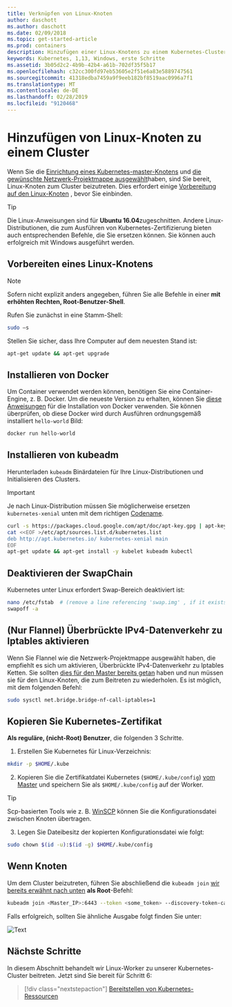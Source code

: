 ```yaml
---
title: Verknüpfen von Linux-Knoten
author: daschott
ms.author: daschott
ms.date: 02/09/2018
ms.topic: get-started-article
ms.prod: containers
description: Hinzufügen einer Linux-Knotens zu einem Kubernetes-Cluster mit v1.13.
keywords: Kubernetes, 1,13, Windows, erste Schritte
ms.assetid: 3b05d2c2-4b9b-42b4-a61b-702df35f5b17
ms.openlocfilehash: c32cc300fd97eb53605e2f51e6a83e5889747561
ms.sourcegitcommit: 41318edba7459a9f9eeb182bf8519aac0996a7f1
ms.translationtype: MT
ms.contentlocale: de-DE
ms.lasthandoff: 02/28/2019
ms.locfileid: "9120468"
---
```

# <a name="joining-linux-nodes-to-a-cluster"></a>Hinzufügen von Linux-Knoten zu einem Cluster

Wenn Sie die [Einrichtung eines Kubernetes-master-Knotens](creating-a-linux-master.md) und [die gewünschte Netzwerk-Projektmappe ausgewählt](network-topologies.md)haben, sind Sie bereit, Linux-Knoten zum Cluster beizutreten. Dies erfordert einige [Vorbereitung auf den Linux-Knoten](joining-linux-workers.md#preparing-a-linux-node) , bevor Sie einbinden.
> [!tip]
> Die Linux-Anweisungen sind für **Ubuntu 16.04**zugeschnitten. Andere Linux-Distributionen, die zum Ausführen von Kubernetes-Zertifizierung bieten auch entsprechenden Befehle, die Sie ersetzen können. Sie können auch erfolgreich mit Windows ausgeführt werden.

## <a name="preparing-a-linux-node"></a>Vorbereiten eines Linux-Knotens

> [!NOTE]
> Sofern nicht explizit anders angegeben, führen Sie alle Befehle in einer **mit erhöhten Rechten, Root-Benutzer-Shell**.

Rufen Sie zunächst in eine Stamm-Shell:

```bash
sudo –s
```

Stellen Sie sicher, dass Ihre Computer auf dem neuesten Stand ist:

```bash
apt-get update && apt-get upgrade
```

## <a name="install-docker"></a>Installieren von Docker

Um Container verwendet werden können, benötigen Sie eine Container-Engine, z. B. Docker. Um die neueste Version zu erhalten, können Sie [diese Anweisungen](https://docs.docker.com/install/linux/docker-ce/ubuntu/) für die Installation von Docker verwenden. Sie können überprüfen, ob diese Docker wird durch Ausführen ordnungsgemäß installiert `hello-world` Bild:

```bash
docker run hello-world
```

## <a name="install-kubeadm"></a>Installieren von kubeadm

Herunterladen `kubeadm` Binärdateien für Ihre Linux-Distributionen und Initialisieren des Clusters.

> [!Important]  
> Je nach Linux-Distribution müssen Sie möglicherweise ersetzen `kubernetes-xenial` unten mit dem richtigen [Codename](https://wiki.ubuntu.com/Releases).

``` bash
curl -s https://packages.cloud.google.com/apt/doc/apt-key.gpg | apt-key add -
cat <<EOF >/etc/apt/sources.list.d/kubernetes.list
deb http://apt.kubernetes.io/ kubernetes-xenial main
EOF
apt-get update && apt-get install -y kubelet kubeadm kubectl 
```

## <a name="disable-swap"></a>Deaktivieren der SwapChain

Kubernetes unter Linux erfordert Swap-Bereich deaktiviert ist:

``` bash
nano /etc/fstab  # (remove a line referencing 'swap.img' , if it exists)
swapoff -a
```

## <a name="flannel-only-enable-bridged-ipv4-traffic-to-iptables"></a>(Nur Flannel) Überbrückte IPv4-Datenverkehr zu Iptables aktivieren

Wenn Sie Flannel wie die Netzwerk-Projektmappe ausgewählt haben, die empfiehlt es sich um aktivieren, Überbrückte IPv4-Datenverkehr zu Iptables Ketten. Sie sollten [dies für den Master bereits getan](network-topologies.md#flannel-in-host-gateway-mode) haben und nun müssen sie für den Linux-Knoten, die zum Beitreten zu wiederholen. Es ist möglich, mit dem folgenden Befehl:

``` bash
sudo sysctl net.bridge.bridge-nf-call-iptables=1
```

## <a name="copy-kubernetes-certificate"></a>Kopieren Sie Kubernetes-Zertifikat

**Als reguläre, (nicht-Root) Benutzer**, die folgenden 3 Schritte.

1. Erstellen Sie Kubernetes für Linux-Verzeichnis:

```bash
mkdir -p $HOME/.kube
```

2. Kopieren Sie die Zertifikatdatei Kubernetes (`$HOME/.kube/config`) [vom Master](./creating-a-linux-master.md#collect-cluster-information) und speichern Sie als `$HOME/.kube/config` auf der Worker.

> [!tip]
> Scp-basierten Tools wie z. B. [WinSCP](https://winscp.net/eng/download.php) können Sie die Konfigurationsdatei zwischen Knoten übertragen.

3. Legen Sie Dateibesitz der kopierten Konfigurationsdatei wie folgt:

``` bash
sudo chown $(id -u):$(id -g) $HOME/.kube/config
```

## <a name="joining-node"></a>Wenn Knoten

Um dem Cluster beizutreten, führen Sie abschließend die `kubeadm join` [wir bereits erwähnt nach unten](./creating-a-linux-master.md#initialize-master) **als Root**-Befehl:

```bash
kubeadm join <Master_IP>:6443 --token <some_token> --discovery-token-ca-cert-hash <some_hash>
```

Falls erfolgreich, sollten Sie ähnliche Ausgabe folgt finden Sie unter:

![Text](./media/node-join.png)

## <a name="next-steps"></a>Nächste Schritte

In diesem Abschnitt behandelt wir Linux-Worker zu unserer Kubernetes-Cluster beitreten. Jetzt sind Sie bereit für Schritt 6:
> [!div class="nextstepaction"]
> [Bereitstellen von Kubernetes-Ressourcen](./deploying-resources.md)